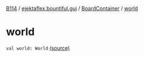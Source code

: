[B114](../../index.md) / [ejektaflex.bountiful.gui](../index.md) / [BoardContainer](index.md) / [world](./world.md)

# world

`val world: World` [(source)](https://github.com/ejektaflex/Bountiful/tree/develop/src/main/kotlin/ejektaflex/bountiful/gui/BoardContainer.kt#L18)